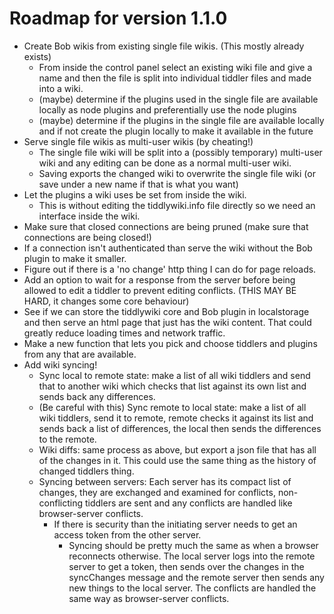 # Roadmap for version 1.1.0

- Create Bob wikis from existing single file wikis. (This mostly already exists)
  - From inside the control panel select an existing wiki file and give a name
    and then the file is split into individual tiddler files and made into a
    wiki.
  - (maybe) determine if the plugins used in the single file are available
    locally as node plugins and preferentially use the node plugins
  - (maybe) determine if the plugins in the single file are available locally
    and if not create the plugin locally to make it available in the future
- Serve single file wikis as multi-user wikis (by cheating!)
  - The single file wiki will be split into a (possibly temporary) multi-user
    wiki and any editing can be done as a normal multi-user wiki.
  - Saving exports the changed wiki to overwrite the single file wiki (or save
    under a new name if that is what you want)
- Let the plugins a wiki uses be set from inside the wiki.
  - This is without editing the tiddlywiki.info file directly so we need an
    interface inside the wiki.
- Make sure that closed connections are being pruned (make sure that
  connections are being closed!)
- If a connection isn't authenticated than serve the wiki without the Bob
  plugin to make it smaller.
- Figure out if there is a 'no change' http thing I can do for page reloads.
- Add an option to wait for a response from the server before being allowed to
  edit a tiddler to prevent editing conflicts. (THIS MAY BE HARD, it changes
  some core behaviour)
- See if we can store the tiddlywiki core and Bob plugin in localstorage and
  then serve an html page that just has the wiki content. That could greatly
  reduce loading times and network traffic.
- Make a new function that lets you pick and choose tiddlers and plugins from
  any that are available.
- Add wiki syncing!
  - Sync local to remote state: make a list of all wiki tiddlers and send that
    to another wiki which checks that list against its own list and sends back
    any differences.
  - (Be careful with this) Sync remote to local state: make a list of all wiki
    tiddlers, send it to remote, remote checks it against its list and sends
    back a list of differences, the local then sends the differences to the
    remote.
  - Wiki diffs: same process as above, but export a json file that has all of
    the changes in it. This could use the same thing as the history of changed
    tiddlers thing.
  - Syncing between servers: Each server has its compact list of changes, they
    are exchanged and examined for conflicts, non-conflicting tiddlers are sent
    and any conflicts are handled like browser-server conflicts.
    - If there is security than the initiating server needs to get an access
      token from the other server.
      - Syncing should be pretty much the same as when a browser reconnects otherwise. The local server logs into the remote server to get a token, then sends over the changes in the syncChanges message and the remote server then sends any new things to the local server. The conflicts are handled the same way as browser-server conflicts.
